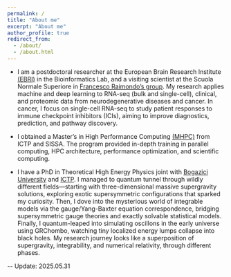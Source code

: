 ```yaml
---
permalink: /
title: "About me"
excerpt: "About me"
author_profile: true
redirect_from:
  - /about/
  - /about.html
---
```

- I am a postdoctoral researcher at the European Brain Research Institute [(EBRI)](https://www.ebri.it/en/)
 in the Bioinformatics Lab, and a visiting scientist at the Scuola Normale Superiore in [Francesco Raimondo’s group](https://bioinfolab.sns.it/). My research applies machine and deep learning to RNA-seq (bulk and single-cell), clinical, and proteomic data from neurodegenerative diseases and cancer. In cancer, I focus on single-cell RNA-seq to study patient responses to immune checkpoint inhibitors (ICIs), aiming to improve diagnostics, prediction, and pathway discovery.

- I obtained a Master’s in High Performance Computing [(MHPC)](https://www.mhpc.it/) from ICTP and SISSA. The program provided in-depth training in parallel computing, HPC architecture, performance optimization, and scientific computing.

- I have a PhD in Theoretical High Energy Physics joint with [Bogazici University](https://bogazici.edu.tr/en) and [ICTP](https://www.ictp.it/). I managed to quantum tunnel through wildly different fields—starting with three-dimensional massive supergravity solutions, exploring exotic supersymmetric configurations that sparked my curiosity. Then, I dove into the mysterious world of integrable models via the gauge/Yang-Baxter equation correspondence, bridging supersymmetric gauge theories and exactly solvable statistical models. Finally, I quantum-leaped into simulating oscillons in the early universe using GRChombo, watching tiny localized energy lumps collapse into black holes. My research journey looks like a superposition of supergravity, integrability, and numerical relativity, through different phases.


-- Update: 2025.05.31
